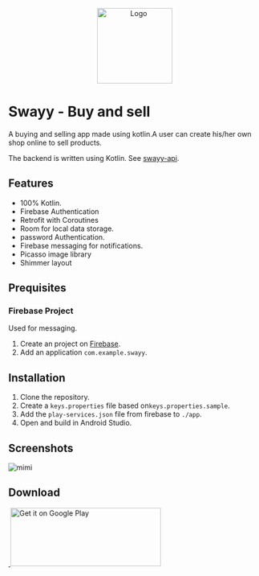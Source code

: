 <p align="center">
	<img
		width="150"
		alt="Logo"
		src="https://user-images.githubusercontent.com/63802031/123824597-dca89900-d906-11eb-88a2-3ad50f8dbc10.png">
</p>


# Swayy - Buy and sell

A buying and selling app made using kotlin.A user can create his/her own shop online to sell products.

The backend is written using Kotlin. See [swayy-api](https://github.com/GideonRotich/Swayy-Android).

## Features

- 100% Kotlin.
- Firebase Authentication
- Retrofit with Coroutines
- Room for local data storage.
- password Authentication.
- Firebase messaging for notifications.
- Picasso image library
- Shimmer layout

## Prequisites

### Firebase Project

Used for messaging.

1. Create an project on [Firebase](https://console.firebase.google.com/).
2. Add an application `com.example.swayy`.


## Installation

1. Clone the repository.
2. Create a `keys.properties` file based on`keys.properties.sample`.
3. Add the `play-services.json` file from firebase to `./app`.
4. Open and build in Android Studio.


## Screenshots
![mimi](https://user-images.githubusercontent.com/63802031/123826890-d9161180-d908-11eb-87ae-8a93b6dbd676.jpg)








## Download

<a href='https://play.google.com/store/apps/details?id=com.example.swayy'>
​    <img alt='Get it on Google Play' 
​         src='https://play.google.com/intl/en_us/badges/images/generic/en_badge_web_generic.png'
​         height="116" width="300"/>
</a>
